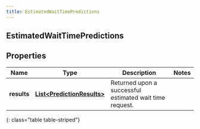 ```yaml
---
title: EstimatedWaitTimePredictions
---
```


## EstimatedWaitTimePredictions

## Properties

| Name        | Type                                                                           | Description                                             | Notes |
| ----------- | ------------------------------------------------------------------------------ | ------------------------------------------------------- | ----- |
| **results** | <!----><!---->[**List&lt;PredictionResults&gt;**](PredictionResults.md)<!----> | Returned upon a successful estimated wait time request. |       |

{: class="table table-striped"}
